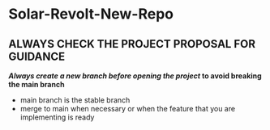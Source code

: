 # Solar-Revolt-New-Repo
## ALWAYS CHECK THE PROJECT PROPOSAL FOR GUIDANCE

**_Always create a new branch before opening the project_ to avoid breaking the main branch**
- main branch is the stable branch
- merge to main when necessary or when the feature that you are implementing is ready
